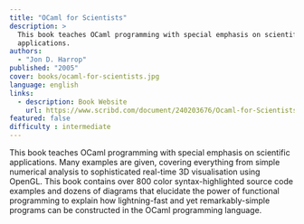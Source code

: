 ```yaml
---
title: "OCaml for Scientists"
description: >
  This book teaches OCaml programming with special emphasis on scientific
  applications.
authors:
  - "Jon D. Harrop"
published: "2005"
cover: books/ocaml-for-scientists.jpg
language: english
links:
  - description: Book Website
    url: https://www.scribd.com/document/240203676/Ocaml-for-Scientists
featured: false
difficulty : intermediate
---
```


This book teaches OCaml programming with special emphasis on scientific
applications. Many examples are given, covering everything from simple
numerical analysis to sophisticated real-time 3D visualisation using
OpenGL. This book contains over 800 color syntax-highlighted source code
examples and dozens of diagrams that elucidate the power of functional
programming to explain how lightning-fast and yet remarkably-simple
programs can be constructed in the OCaml programming language.
